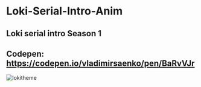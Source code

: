 # Loki-Serial-Intro-Anim

## Loki serial intro Season 1

## Codepen: https://codepen.io/vladimirsaenko/pen/BaRvVJr

![lokitheme](https://user-images.githubusercontent.com/56477695/128856254-0cd9f29e-0976-4e72-964f-d416496584d6.gif)
